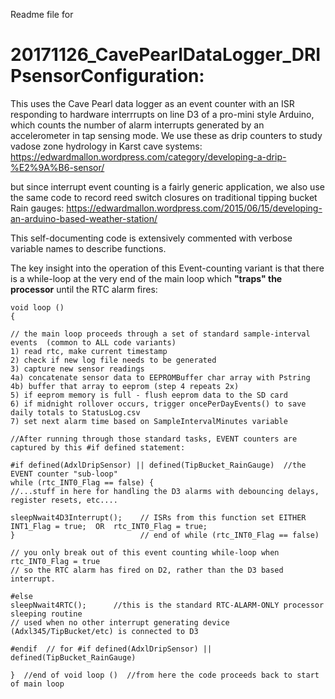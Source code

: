 Readme file for 
# 20171126_CavePearlDataLogger_DRIPsensorConfiguration:

This uses the Cave Pearl data logger as an event counter with an ISR responding to hardware interrrupts
on line D3 of a pro-mini style Arduino, which counts the number of alarm interrupts generated by 
an accelerometer in tap sensing mode. We use these as drip counters to study vadose zone hydrology 
in Karst cave systems:
https://edwardmallon.wordpress.com/category/developing-a-drip-%E2%9A%B6-sensor/

but since interrupt event counting is a fairly generic application, we also use the same code to 
record reed switch closures on traditional tipping bucket Rain gauges:
https://edwardmallon.wordpress.com/2015/06/15/developing-an-arduino-based-weather-station/ 

This self-documenting code is extensively commented with verbose variable names to describe functions.

The key insight into the operation of this Event-counting variant is that there is a while-loop 
at the very end of the main loop which **"traps" the processor** until the RTC alarm fires:

```
void loop ()
{

// the main loop proceeds through a set of standard sample-interval events  (common to ALL code variants)
1) read rtc, make current timestamp
2) check if new log file needs to be generated
3) capture new sensor readings
4a) concatenate sensor data to EEPROMBuffer char array with Pstring
4b) buffer that array to eeprom (step 4 repeats 2x)
5) if eeprom memory is full - flush eeprom data to the SD card
6) if midnight rollover occurs, trigger oncePerDayEvents() to save daily totals to StatusLog.csv 
7) set next alarm time based on SampleIntervalMinutes variable

//After running through those standard tasks, EVENT counters are captured by this #if defined statement:

#if defined(AdxlDripSensor) || defined(TipBucket_RainGauge)  //the EVENT counter "sub-loop"
while (rtc_INT0_Flag == false) { 
//...stuff in here for handling the D3 alarms with debouncing delays, register resets, etc....

sleepNwait4D3Interrupt();    // ISRs from this function set EITHER INT1_Flag = true;  OR  rtc_INT0_Flag = true;
}                            // end of while (rtc_INT0_Flag == false)

// you only break out of this event counting while-loop when rtc_INT0_Flag = true 
// so the RTC alarm has fired on D2, rather than the D3 based interrupt. 

#else
sleepNwait4RTC();      //this is the standard RTC-ALARM-ONLY processor sleeping routine
// used when no other interrupt generating device (Adxl345/TipBucket/etc) is connected to D3

#endif  // for #if defined(AdxlDripSensor) || defined(TipBucket_RainGauge)

}  //end of void loop ()  //from here the code proceeds back to start of main loop
```

